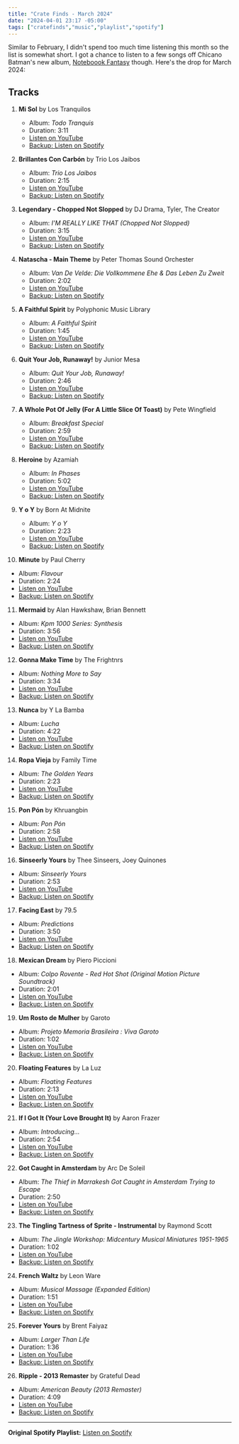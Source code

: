 ```yaml
---
title: "Crate Finds - March 2024"
date: "2024-04-01 23:17 -05:00"
tags: ["cratefinds","music","playlist","spotify"]
---
```


Similar to February, I didn't spend too much time listening this month so the list is somewhat short. I got a chance to listen to a few songs off Chicano Batman's new album, [Noteboook Fantasy](/notes/notebook-fantasy-chicano-batman-released) though. Here's the drop for March 2024:

## Tracks

1. **Mi Sol** by Los Tranquilos
   - Album: *Todo Tranquis*
   - Duration: 3:11
   - [Listen on YouTube](https://www.youtube.com/watch?v=hTGynNkg-sE)
   - [Backup: Listen on Spotify](https://open.spotify.com/track/0QwZ3GSgOe8i5ywtFUpErm)

2. **Brillantes Con Carbón** by Trio Los Jaibos
   - Album: *Trio Los Jaibos*
   - Duration: 2:15
   - [Listen on YouTube](https://www.youtube.com/watch?v=Zmr13iH7vbo)
   - [Backup: Listen on Spotify](https://open.spotify.com/track/0U619b77NiSBuZZpWu7KOh)

3. **Legendary \- Chopped Not Slopped** by DJ Drama, Tyler, The Creator
   - Album: *I'M REALLY LIKE THAT \(Chopped Not Slopped\)*
   - Duration: 3:15
   - [Listen on YouTube](https://www.youtube.com/watch?v=TP54OCh4lpw)
   - [Backup: Listen on Spotify](https://open.spotify.com/track/3E2fRdVyqXrb6cMZJGUq3J)

4. **Natascha \- Main Theme** by Peter Thomas Sound Orchester
   - Album: *Van De Velde: Die Vollkommene Ehe & Das Leben Zu Zweit*
   - Duration: 2:02
   - [Listen on YouTube](https://www.youtube.com/watch?v=DJJPPinMTgk)
   - [Backup: Listen on Spotify](https://open.spotify.com/track/0sM3FGiPa5al0XFARQFKx7)

5. **A Faithful Spirit** by Polyphonic Music Library
   - Album: *A Faithful Spirit*
   - Duration: 1:45
   - [Listen on YouTube](https://www.youtube.com/watch?v=zEuVAfJ9h8E)
   - [Backup: Listen on Spotify](https://open.spotify.com/track/434XgSab2zC6wLiuUadmLn)

6. **Quit Your Job, Runaway\!** by Junior Mesa
   - Album: *Quit Your Job, Runaway\!*
   - Duration: 2:46
   - [Listen on YouTube](https://www.youtube.com/watch?v=x2FMZt_VYBU)
   - [Backup: Listen on Spotify](https://open.spotify.com/track/1zeufW5l91Hj4WMaSDIkih)

7. **A Whole Pot Of Jelly \(For A Little Slice Of Toast\)** by Pete Wingfield
   - Album: *Breakfast Special*
   - Duration: 2:59
   - [Listen on YouTube](https://www.youtube.com/watch?v=QFWsa87zZSc)
   - [Backup: Listen on Spotify](https://open.spotify.com/track/4JMfYTk99jp8ala3WKD98r)

8. **Heroine** by Azamiah
   - Album: *In Phases*
   - Duration: 5:02
   - [Listen on YouTube](https://www.youtube.com/watch?v=nApsdbEsIoA)
   - [Backup: Listen on Spotify](https://open.spotify.com/track/6yZ6lL94pstQD0AwvfXKd8)

9. **Y o Y** by Born At Midnite
   - Album: *Y o Y*
   - Duration: 2:23
   - [Listen on YouTube](https://www.youtube.com/watch?v=JTfyFGWkZSE)
   - [Backup: Listen on Spotify](https://open.spotify.com/track/2o630PUPBm3pjEdllOiErd)

10. **Minute** by Paul Cherry
   - Album: *Flavour*
   - Duration: 2:24
   - [Listen on YouTube](https://www.youtube.com/watch?v=wdpot12T-Mc)
   - [Backup: Listen on Spotify](https://open.spotify.com/track/2qIUorHiRDur6zwdaDuk5J)

11. **Mermaid** by Alan Hawkshaw, Brian Bennett
   - Album: *Kpm 1000 Series: Synthesis*
   - Duration: 3:56
   - [Listen on YouTube](https://www.youtube.com/watch?v=CTEY3LVrKh0)
   - [Backup: Listen on Spotify](https://open.spotify.com/track/4LcogSQgiNo6rtCG70emJj)

12. **Gonna Make Time** by The Frightnrs
   - Album: *Nothing More to Say*
   - Duration: 3:34
   - [Listen on YouTube](https://www.youtube.com/watch?v=lLLmHnhUMVg)
   - [Backup: Listen on Spotify](https://open.spotify.com/track/0dxLoj9DTNbtAbjGVMMUYK)

13. **Nunca** by Y La Bamba
   - Album: *Lucha*
   - Duration: 4:22
   - [Listen on YouTube](https://www.youtube.com/watch?v=6I0XwuXgLIw)
   - [Backup: Listen on Spotify](https://open.spotify.com/track/5pU82TRphKp8dTyIICg9zv)

14. **Ropa Vieja** by Family Time
   - Album: *The Golden Years*
   - Duration: 2:23
   - [Listen on YouTube](https://www.youtube.com/watch?v=SKvsafPagBU)
   - [Backup: Listen on Spotify](https://open.spotify.com/track/0V0A0f4uhOsR9EQkcV8kSd)

15. **Pon Pón** by Khruangbin
   - Album: *Pon Pón*
   - Duration: 2:58
   - [Listen on YouTube](https://www.youtube.com/watch?v=mpEp2roKSjI)
   - [Backup: Listen on Spotify](https://open.spotify.com/track/4B3X07DwS1HoviCmfkEKzC)

16. **Sinseerly Yours** by Thee Sinseers, Joey Quinones
   - Album: *Sinseerly Yours*
   - Duration: 2:53
   - [Listen on YouTube](https://www.youtube.com/watch?v=947nFa_K2Aw)
   - [Backup: Listen on Spotify](https://open.spotify.com/track/228Ap7fHnb2BUsdopPrjxx)

17. **Facing East** by 79\.5
   - Album: *Predictions*
   - Duration: 3:50
   - [Listen on YouTube](https://www.youtube.com/watch?v=eJCIthkE80s)
   - [Backup: Listen on Spotify](https://open.spotify.com/track/2XRKFwPCO63aakcqNhwhvf)

18. **Mexican Dream** by Piero Piccioni
   - Album: *Colpo Rovente \- Red Hot Shot \(Original Motion Picture Soundtrack\)*
   - Duration: 2:01
   - [Listen on YouTube](https://www.youtube.com/watch?v=f8LqE9_3HRQ)
   - [Backup: Listen on Spotify](https://open.spotify.com/track/1quput6F30wXk7Ym6XMPvS)

19. **Um Rosto de Mulher** by Garoto
   - Album: *Projeto Memoria Brasileira : Viva Garoto*
   - Duration: 1:02
   - [Listen on YouTube](https://www.youtube.com/watch?v=niriab343g8)
   - [Backup: Listen on Spotify](https://open.spotify.com/track/5TOxb4l4iRJSUKAq2rkqgn)

20. **Floating Features** by La Luz
   - Album: *Floating Features*
   - Duration: 2:13
   - [Listen on YouTube](https://www.youtube.com/watch?v=Jx3MvhVtNss)
   - [Backup: Listen on Spotify](https://open.spotify.com/track/0P2vjYoUjjHBeYArlQtRmf)

21. **If I Got It \(Your Love Brought It\)** by Aaron Frazer
   - Album: *Introducing\.\.\.*
   - Duration: 2:54
   - [Listen on YouTube](https://www.youtube.com/watch?v=6MdYYOtgwM8)
   - [Backup: Listen on Spotify](https://open.spotify.com/track/1jSAARNT7fzLTcPc4IUQQz)

22. **Got Caught in Amsterdam** by Arc De Soleil
   - Album: *The Thief in Marrakesh Got Caught in Amsterdam Trying to Escape*
   - Duration: 2:50
   - [Listen on YouTube](https://www.youtube.com/watch?v=SuvVK76HAPE)
   - [Backup: Listen on Spotify](https://open.spotify.com/track/72VliVsh3slpViyWTgRtgs)

23. **The Tingling Tartness of Sprite \- Instrumental** by Raymond Scott
   - Album: *The Jingle Workshop: Midcentury Musical Miniatures 1951\-1965*
   - Duration: 1:02
   - [Listen on YouTube](https://www.youtube.com/watch?v=dPb-9ZxeAFA)
   - [Backup: Listen on Spotify](https://open.spotify.com/track/3XSpBiOssJuySLbPxYJKRF)

24. **French Waltz** by Leon Ware
   - Album: *Musical Massage \(Expanded Edition\)*
   - Duration: 1:51
   - [Listen on YouTube](https://www.youtube.com/watch?v=Nimd4iJkXxs)
   - [Backup: Listen on Spotify](https://open.spotify.com/track/7zoaxmDEONxkI2lMOhxJYN)

25. **Forever Yours** by Brent Faiyaz
   - Album: *Larger Than Life*
   - Duration: 1:36
   - [Listen on YouTube](https://www.youtube.com/watch?v=vMLzvgqzyFM)
   - [Backup: Listen on Spotify](https://open.spotify.com/track/2JqkpMe2eJToJNHEqkJeCu)

26. **Ripple \- 2013 Remaster** by Grateful Dead
   - Album: *American Beauty \(2013 Remaster\)*
   - Duration: 4:09
   - [Listen on YouTube](https://www.youtube.com/watch?v=5wh7ylJManI)
   - [Backup: Listen on Spotify](https://open.spotify.com/track/1OE5l6sedVcIFELMuxQOPI)

---

**Original Spotify Playlist:** [Listen on Spotify](https://open.spotify.com/playlist/2XvkXTxdUtKm5pRwp8dRlv)
